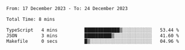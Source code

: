 <!--START_SECTION:waka-->

```txt
From: 17 December 2023 - To: 24 December 2023

Total Time: 8 mins

TypeScript   4 mins          █████████████▒░░░░░░░░░░░   53.44 %
JSON         3 mins          ██████████▒░░░░░░░░░░░░░░   41.60 %
Makefile     0 secs          █▒░░░░░░░░░░░░░░░░░░░░░░░   04.96 %
```

<!--END_SECTION:waka-->
